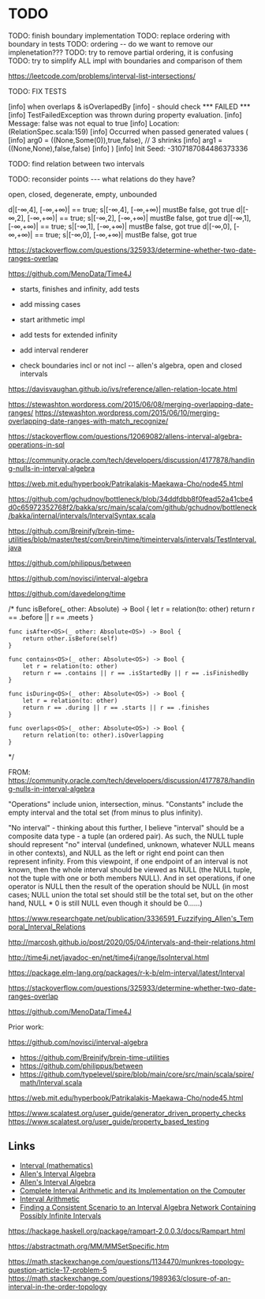 # TODO

TODO: finish boundary implementation
TODO: replace ordering with boundary in tests
TODO: ordering -- do we want to remove our implenetation???
TODO: try to remove partial ordering, it is confusing
TODO: try to simplify ALL impl with boundaries and comparison of them


https://leetcode.com/problems/interval-list-intersections/

TODO: FIX TESTS

[info]   when overlaps & isOverlapedBy
[info]   - should check *** FAILED ***
[info]     TestFailedException was thrown during property evaluation.
[info]       Message: false was not equal to true
[info]       Location: (RelationSpec.scala:159)
[info]       Occurred when passed generated values (
[info]         arg0 = ((None,Some(0)),true,false), // 3 shrinks
[info]         arg1 = ((None,None),false,false)
[info]       )
[info]     Init Seed: -3107187084486373336

TODO: find relation between two intervals

TODO: reconsider points --- what relations do they have?

open, closed, degenerate, empty, unbounded

d|[-∞,4], [-∞,+∞)| == true; s|[-∞,4], [-∞,+∞)| mustBe false, got true
d|[-∞,2], [-∞,+∞)| == true; s|[-∞,2], [-∞,+∞)| mustBe false, got true
d|[-∞,1], [-∞,+∞)| == true; s|[-∞,1], [-∞,+∞)| mustBe false, got true
d|[-∞,0], [-∞,+∞)| == true; s|[-∞,0], [-∞,+∞)| mustBe false, got true


https://stackoverflow.com/questions/325933/determine-whether-two-date-ranges-overlap

https://github.com/MenoData/Time4J

- starts, finishes and infinity, add tests
- add missing cases

- start arithmetic impl
- add tests for extended infinity
- add interval renderer
- check boundaries incl or not incl -- allen's algebra, open and closed intervals

https://davisvaughan.github.io/ivs/reference/allen-relation-locate.html

https://stewashton.wordpress.com/2015/06/08/merging-overlapping-date-ranges/
https://stewashton.wordpress.com/2015/06/10/merging-overlapping-date-ranges-with-match_recognize/

https://stackoverflow.com/questions/12069082/allens-interval-algebra-operations-in-sql

https://community.oracle.com/tech/developers/discussion/4177878/handling-nulls-in-interval-algebra


https://web.mit.edu/hyperbook/Patrikalakis-Maekawa-Cho/node45.html

https://github.com/gchudnov/bottleneck/blob/34ddfdbb8f0fead52a41cbe4d0c65972352768f2/bakka/src/main/scala/com/github/gchudnov/bottleneck/bakka/internal/intervals/IntervalSyntax.scala

https://github.com/Breinify/brein-time-utilities/blob/master/test/com/brein/time/timeintervals/intervals/TestInterval.java

https://github.com/philippus/between

https://github.com/novisci/interval-algebra


https://github.com/davedelong/time

/*
    func isBefore<OS>(_ other: Absolute<OS>) -> Bool {
        let r = relation(to: other)
        return r == .before || r == .meets
    }

    func isAfter<OS>(_ other: Absolute<OS>) -> Bool {
        return other.isBefore(self)
    }

    func contains<OS>(_ other: Absolute<OS>) -> Bool {
        let r = relation(to: other)
        return r == .contains || r == .isStartedBy || r == .isFinishedBy
    }

    func isDuring<OS>(_ other: Absolute<OS>) -> Bool {
        let r = relation(to: other)
        return r == .during || r == .starts || r == .finishes
    }

    func overlaps<OS>(_ other: Absolute<OS>) -> Bool {
        return relation(to: other).isOverlapping
    }
*/

FROM:
https://community.oracle.com/tech/developers/discussion/4177878/handling-nulls-in-interval-algebra

"Operations" include union, intersection, minus. "Constants" include the empty interval and the total set (from minus to plus infinity).

"No interval" - thinking about this further, I believe "interval" should be a composite data type - a tuple (an ordered pair). As such, the NULL tuple should represent "no" interval (undefined, unknown, whatever NULL means in other contexts), and NULL as the left or right end point can then represent infinity. From this viewpoint, if one endpoint of an interval is not known, then the whole interval should be viewed as NULL (the NULL tuple, not the tuple with one or both members NULL). And in set operations, if one operator is NULL then the result of the operation should be NULL (in most cases; NULL union the total set should still be the total set, but on the other hand, NULL * 0 is still NULL even though it should be 0......)

https://www.researchgate.net/publication/3336591_Fuzzifying_Allen's_Temporal_Interval_Relations

http://marcosh.github.io/post/2020/05/04/intervals-and-their-relations.html


http://time4j.net/javadoc-en/net/time4j/range/IsoInterval.html

https://package.elm-lang.org/packages/r-k-b/elm-interval/latest/Interval

https://stackoverflow.com/questions/325933/determine-whether-two-date-ranges-overlap

https://github.com/MenoData/Time4J


Prior work: 

https://github.com/novisci/interval-algebra

- https://github.com/Breinify/brein-time-utilities
- https://github.com/philippus/between
- https://github.com/typelevel/spire/blob/main/core/src/main/scala/spire/math/Interval.scala

https://web.mit.edu/hyperbook/Patrikalakis-Maekawa-Cho/node45.html

https://www.scalatest.org/user_guide/generator_driven_property_checks
https://www.scalatest.org/user_guide/property_based_testing




## Links

- [Interval (mathematics)](https://en.wikipedia.org/wiki/Interval_(mathematics))
- [Allen's Interval Algebra](https://en.wikipedia.org/wiki/Allen%27s_interval_algebra)
- [Allen's Interval Algebra](https://www.ics.uci.edu/~alspaugh/cls/shr/allen.html)
- [Complete Interval Arithmetic and its Implementation on the Computer](https://www.math.kit.edu/ianm2/~kulisch/media/arjpkx.pdf)
- [Interval Arithmetic](https://web.mit.edu/hyperbook/Patrikalakis-Maekawa-Cho/node45.html)
- [Finding a Consistent Scenario to an Interval Algebra Network Containing Possibly Infinite Intervals](https://citeseerx.ist.psu.edu/viewdoc/download?doi=10.1.1.430.1918&rep=rep1&type=pdf)


https://hackage.haskell.org/package/rampart-2.0.0.3/docs/Rampart.html


https://abstractmath.org/MM/MMSetSpecific.htm


https://math.stackexchange.com/questions/1134470/munkres-topology-question-article-17-problem-5
https://math.stackexchange.com/questions/1989363/closure-of-an-interval-in-the-order-topology
